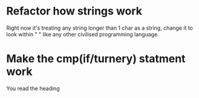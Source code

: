 # Refactor how strings work
Right now it's treating any string longer than 1 char as a string, change it to look within " " like any other civilised programming language.
# Make the cmp(if/turnery) statment work
You read the heading
